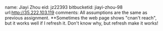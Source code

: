 name: Jiayi Zhou
eid: jz22393
bitbucketid: jiayi-zhou-98
url:http://35.222.103.119
comments: 
All assumptions are the same as previous assignment.
**Sometimes the web page shows "cnan't reach", but it works well if I refresh it. Don't know why, but refresh make it works!